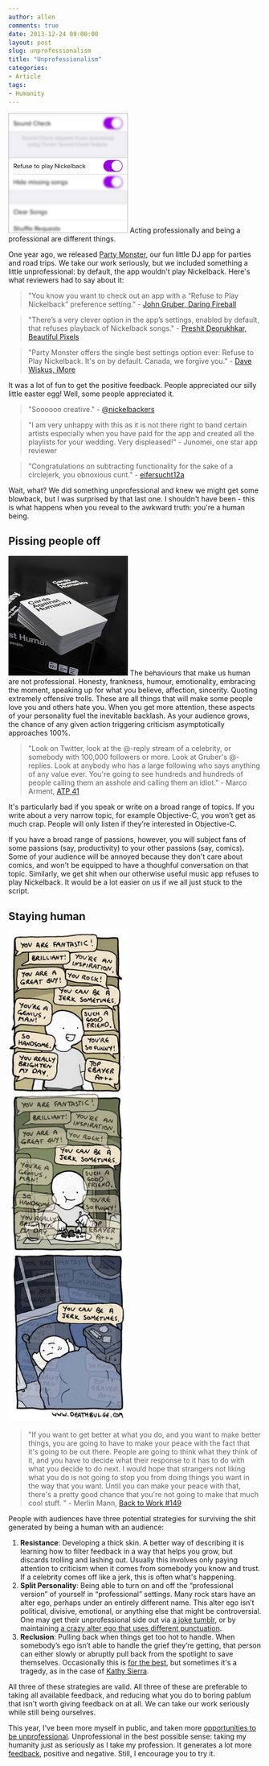 ```yaml
---
author: allen
comments: true
date: 2013-12-24 09:00:00
layout: post
slug: unprofessionalism
title: "Unprofessionalism"
categories:
- Article
tags:
- Humanity
---
```


<img src="/images/2013/nickelback-refuse.jpg" width="238" />
Acting professionally and being a professional are different things.

One year ago, we released [Party Monster](http://www.steamclock.com/partymonster/), our fun little DJ app for parties and road trips. We take our work seriously, but we included something a little unprofessional: by default, the app wouldn't play Nickelback. Here's what reviewers had to say about it:

> "You know you want to check out an app with a “Refuse to Play Nickelback” preference setting." - [John Gruber, Daring Fireball](http://daringfireball.net/linked/2013/05/07/party-monster)
		
> "There’s a very clever option in the app’s settings, enabled by default, that refuses playback of Nickelback songs." - [Preshit Deorukhkar, Beautiful Pixels](https://beautifulpixels.com/iphone/party-monster/)

> "Party Monster offers the single best settings option ever: Refuse to Play Nickelback. It's on by default. Canada, we forgive you." - [Dave Wiskus, iMore](http://www.imore.com/party-monster)

It was a lot of fun to get the positive feedback. People appreciated our silly little easter egg! Well, some people appreciated it.

> "Soooooo creative." - [@nickelbackers](http://t.co/98GgVAPQaT)
	
> "I am very unhappy with this as it is not there right to band certain artists especially when you have paid for the app and created all the playlists for your wedding. Very displeased!" - Junomei, one star app reviewer

> "Congratulations on subtracting functionality for the sake of a circlejerk, you obnoxious cunt." - [eifersucht12a](http://www.reddit.com/r/iphone/comments/1e0ycf/finally_an_app_developer_with_a_good_sense_of/c9w2d4i)

Wait, what? We did something unprofessional and knew we might get some blowback, but I was surprised by that last one. I shouldn't have been - this is what happens when you reveal to the awkward truth: you're a human being.


## Pissing people off
<img src="/images/2013/cards.jpg" width="238" />
The behaviours that make us human are not professional. Honesty, frankness, humour, emotionality, embracing the moment, speaking up for what you believe, affection, sincerity. Quoting extremely offensive trolls. These are all things that will make some people love you and others hate you. When you get more attention, these aspects of your personality fuel the inevitable backlash. As your audience grows, the chance of any given action triggering criticism asymptotically approaches 100%.

> "Look on Twitter, look at the @-reply stream of a celebrity, or somebody with 100,000 followers or more. Look at Gruber's @-replies. Look at anybody who has a large following who says anything of any value ever. You're going to see hundreds and hundreds of people calling them an asshole and calling them an idiot." - Marco Arment, [ATP 41](http://atp.fm/episodes/41-penny-wise-pound-foolish)

It's particularly bad if you speak or write on a broad range of topics. If you write about a very narrow topic, for example Objective-C, you won’t get as much crap. People will only listen if they’re interested in Objective-C.

If you have a broad range of passions, however, you will subject fans of some passions (say, productivity) to your other passions (say, comics). Some of your audience will be annoyed because they don't care about comics, and won't be equipped to have a thoughful conversation on that topic. Similarly, we get shit when our otherwise useful music app refuses to play Nickelback. It would be a lot easier on us if we all just stuck to the script.

## Staying human
<a href="http://realityhacking.net/post/69005538076"><img src="/images/2013/jerk-deathbulge.jpg" width="238" /></a>
> "If you want to get better at what you do, and you want to make better things, you are going to have to make your peace with the fact that it's going to be out there. People are going to think what they think of it, and you have to decide what their response to it has to do with what you decide to do next. I would hope that strangers not liking what you do is not going to stop you from doing things you want in the way that you want. Until you can make your peace with that, there's a pretty good chance that you're not going to make that much cool stuff. " - Merlin Mann, [Back to Work #149](http://5by5.tv/b2w/149)

People with audiences have three potential strategies for surviving the shit generated by being a human with an audience:

1. **Resistance**: Developing a thick skin. A better way of describing it is learning how to filter feedback in a way that helps you grow, but discards trolling and lashing out. Usually this involves only paying attention to criticism when it comes from somebody you know and trust. If a celebrity comes off like a jerk, this is often what's happening.
2. **Split Personality**: Being able to turn on and off the “professional version” of yourself in “professional” settings. Many rock stars have an alter ego, perhaps under an entirely different name. This alter ego isn’t political, divisive, emotional, or anything else that might be controversial. One may get their unprofessional side out via [a joke tumblr](http://www.textfromxcode.com/), or by maintaining [a crazy alter ego that uses different punctuation](https://twitter.com/chockenberry/status/27782912258613249).
3. **Reclusion**: Pulling back when things get too hot to handle. When somebody’s ego isn’t able to handle the grief they’re getting, that person can either slowly or abruptly pull back from the spotlight to save themselves. Occasionally this is [for the best](http://aaron.vegh.ca/2013/12/angry-mac-bastards/), but sometimes it's a tragedy, as in the case of [Kathy Sierra](http://en.wikipedia.org/wiki/Kathy_Sierra). 

All three of these strategies are valid. All three of these are preferable to taking all available feedback, and reducing what you do to boring pablum that isn't worth giving feedback on at all. We can take our work seriously while still being ourselves.

This year, I've been more myself in public, and taken more [opportunities to be unprofessional](http://unprofesh.com/blog/2013/8/8/52-the-taco-bell-unprofessional-allen-pike). Unprofessional in the best possible sense: taking my humanity just as seriously as I take my profession. It generates a lot more [feedback](mailto:comments@allenpike.com), positive and negative. Still, I encourage you to try it.